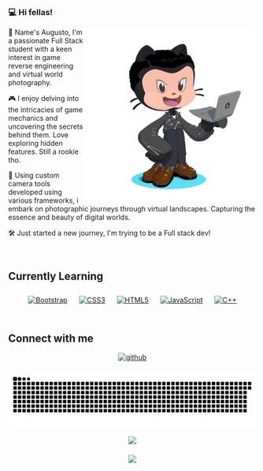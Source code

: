 ### 💻 Hi fellas!  
  

<div align="right">
<img src="https://raw.githubusercontent.com/sotojeriaaugusto/sotojeriaaugusto/main/greetings-avatar-01a.png" align="right" height="350" width="350" />
</div>  
  

👋 Name's Augusto, I'm a passionate Full Stack student with a keen interest in game reverse engineering and virtual world photography.

🎮 I enjoy delving into the intricacies of game mechanics and uncovering the secrets behind them. Love exploring hidden features. Still a rookie tho.

📸 Using custom camera tools developed using various frameworks, i embark on photographic journeys through virtual landscapes. Capturing the essence and beauty of digital worlds.

🛠️ Just started a new journey, I'm trying to be a Full stack dev!  
  

<br/>  


## Currently Learning
<div align="center">  
<a href="https://getbootstrap.com/docs/3.4/javascript/" target="_blank"><img style="margin: 10px" src="https://profilinator.rishav.dev/skills-assets/bootstrap-plain.svg" alt="Bootstrap" height="50" /></a>  
<a href="https://www.w3schools.com/css/" target="_blank"><img style="margin: 10px" src="https://profilinator.rishav.dev/skills-assets/css3-original-wordmark.svg" alt="CSS3" height="50" /></a>  
<a href="https://en.wikipedia.org/wiki/HTML5" target="_blank"><img style="margin: 10px" src="https://profilinator.rishav.dev/skills-assets/html5-original-wordmark.svg" alt="HTML5" height="50" /></a>  
<a href="https://www.javascript.com/" target="_blank"><img style="margin: 10px" src="https://profilinator.rishav.dev/skills-assets/javascript-original.svg" alt="JavaScript" height="50" /></a>  
<a href="https://www.cplusplus.com/" target="_blank"><img style="margin: 10px" src="https://profilinator.rishav.dev/skills-assets/cplusplus-original.svg" alt="C++" height="50" /></a>  
</div>  

<br/>  


## Connect with me  
<div align="center">
<a href="https://github.com/sotojeriaaugusto" target="_blank">
<img src=https://img.shields.io/badge/github-%2324292e.svg?&style=for-the-badge&logo=github&logoColor=white alt=github style="margin-bottom: 5px;" />
</a>  
</div>  
  

<br/>  

 <img src="https://raw.githubusercontent.com/sotojeriaaugusto/sotojeriaaugusto/main/snake.svg" alt="Snake animation" /> 

<br/>  

  

<br/>  

<div align="center"><img src="https://spotify-github-profile.vercel.app/api/view?uid=31id5yoohmmnrdh647khe7b5jbri&cover_image=true&theme=default&show_offline=false&background_color=121212&interchange=false&bar_color=2d4e9a&bar_color_cover=false" /></div>  

<br/>  

<div align="center">
<img src="https://komarev.com/ghpvc/?username=sotojeriaaugusto&&style=flat-square" align="center" />
</div>  
  

<br/>  

<div align="center"></div>
<br />

